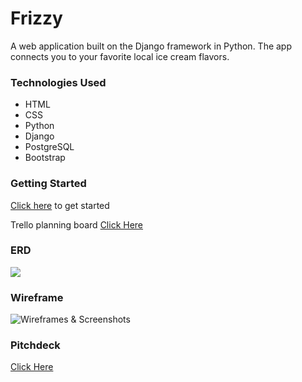 # Frizzy

A web application built on the Django framework in Python. The app connects you to your favorite local ice cream flavors.

### Technologies Used

* HTML
* CSS
* Python
* Django
* PostgreSQL
* Bootstrap

### Getting Started
[Click here]() to get started

Trello planning board [Click Here](https://trello.com/b/o5AIfFaU/frizzy-team)


### ERD
![](main_app/static/images/frizzy:img:ss-2.png)

### Wireframe
![Wireframes & Screenshots](main_app/static/images/SS-1.png)

### Pitchdeck
[Click Here](https://docs.google.com/presentation/d/1Xg6WqJUStZdjz5SyJKpaeAKCnV-SMgx78HsjVPCZAu8/edit#slide=id.p)